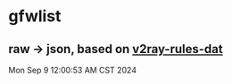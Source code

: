# gfwlist
## raw -> json, based on [v2ray-rules-dat](https://github.com/Loyalsoldier/v2ray-rules-dat)
Mon Sep  9 12:00:53 AM CST 2024

